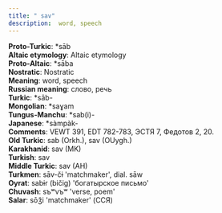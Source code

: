 ```yaml
---
title: " sav"
description:  word, speech
---
```


<strong>Proto-Turkic</strong>:  *sāb<br>
<strong>Altaic etymology</strong>:  Altaic etymology<br>
<strong> Proto-Altaic</strong>:  *sāba<br>
<strong>Nostratic</strong>:  Nostratic<br>
<strong>Meaning</strong>:  word, speech<br>
<strong>Russian meaning</strong>:  слово, речь<br>
<strong>Turkic</strong>:  *sāb-<br>
<strong>Mongolian</strong>:  *saɣam<br>
<strong>Tungus-Manchu</strong>:  *sab(i)-<br>
<strong>Japanese</strong>:  *sàmpàk-<br>
<strong>Comments</strong>:  VEWT 391, EDT 782-783, ЭСТЯ 7, Федотов 2, 20.<br>
<strong>Old Turkic</strong>:  sab (Orkh.), sav (OUygh.)<br>
<strong>Karakhanid</strong>:  sav (MK)<br>
<strong>Turkish</strong>:  sav<br>
<strong>Middle Turkic</strong>:  sav (AH)<br>
<strong>Turkmen</strong>:  sāv-čɨ 'matchmaker', dial. sāw<br>
<strong>Oyrat</strong>:  sabɨr (bičig) 'богатырское письмо'<br>
<strong>Chuvash</strong>:  sъʷvъʷ 'verse, poem'<br>
<strong>Salar</strong>:  sōǯi 'matchmaker' (ССЯ)<br>


